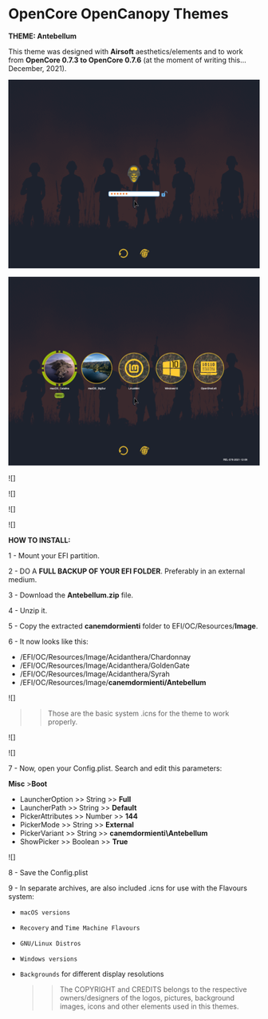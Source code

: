 # OpenCore OpenCanopy Themes
**THEME: Antebellum**


This theme was designed with **Airsoft** aesthetics/elements and to work from **OpenCore 0.7.3 to OpenCore 0.7.6** (at the moment of writing this... December, 2021).



 

![](Screenshots/25161234.png)

![](Screenshots/25161245.png)

![]

![]

![]

![]





**HOW TO INSTALL:**

1 - Mount your EFI partition.

2 - DO A **FULL BACKUP OF YOUR EFI FOLDER**. Preferably in an external medium.

3 - Download the **Antebellum.zip** file.

4 - Unzip it.

5 - Copy the extracted **canemdormienti** folder to EFI/OC/Resources/**Image**.

6 - It now looks like this:


 - /EFI/OC/Resources/Image/Acidanthera/Chardonnay
 - /EFI/OC/Resources/Image/Acidanthera/GoldenGate
 - /EFI/OC/Resources/Image/Acidanthera/Syrah
 - /EFI/OC/Resources/Image/**canemdormienti/Antebellum**
 


![]


>> Those are the basic system .icns for the theme to work properly.


![]

![]


7 - Now, open your Config.plist. Search and edit this parameters:

**Misc** 
    >**Boot**

- LauncherOption >> String >> **Full**
- LauncherPath >> String >> **Default**
- PickerAttributes >> Number >> **144**
- PickerMode >> String >> **External**
- PickerVariant >> String >> **canemdormienti\Antebellum**
- ShowPicker >> Boolean >> **True**


![]


8 - Save the Config.plist


9 - In separate archives, are also included .icns for use with the Flavours system:

- `macOS versions`
- `Recovery` and `Time Machine Flavours`
- `GNU/Linux Distros`
- `Windows versions` 
- `Backgrounds` for different display resolutions


  >>The COPYRIGHT and CREDITS belongs to the respective owners/designers of the logos, pictures, background images, icons and other elements used in this themes.
